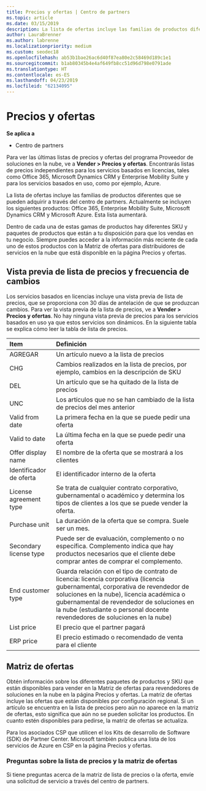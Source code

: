 ```yaml
---
title: Precios y ofertas | Centro de partners
ms.topic: article
ms.date: 03/15/2019
description: La lista de ofertas incluye las familias de productos diferentes que se pueden adquirir a través del centro de partners y sus precios.
author: LauraBrenner
ms.author: labrenne
ms.localizationpriority: medium
ms.custom: seodec18
ms.openlocfilehash: ab53b1bae26ac6d40f87ea80e2c58469d189c1e1
ms.sourcegitcommit: b1ab80345b4e4af649fb8cc51d96d798e0791ade
ms.translationtype: HT
ms.contentlocale: es-ES
ms.lasthandoff: 04/23/2019
ms.locfileid: "62134095"
---
```

# <a name="pricing-and-offers"></a>Precios y ofertas

**Se aplica a**

-  Centro de partners

Para ver las últimas listas de precios y ofertas del programa Proveedor de soluciones en la nube, ve a **Vender > Precios y ofertas**. Encontrarás listas de precios independientes para los servicios basados en licencias, tales como Office 365, Microsoft Dynamics CRM y Enterprise Mobility Suite y para los servicios basados en uso, como por ejemplo, Azure. 

La lista de ofertas incluye las familias de productos diferentes que se pueden adquirir a través del centro de partners. Actualmente se incluyen los siguientes productos: Office 365, Enterprise Mobility Suite, Microsoft Dynamics CRM y Microsoft Azure. Esta lista aumentará.

Dentro de cada una de estas gamas de productos hay diferentes SKU y paquetes de productos que están a tu disposición para que los vendas en tu negocio. Siempre puedes acceder a la información más reciente de cada uno de estos productos con la Matriz de ofertas para distribuidores de servicios en la nube que está disponible en la página Precios y ofertas.

## <a name="pricelist-preview-and-change-frequency"></a>Vista previa de lista de precios y frecuencia de cambios 

Los servicios basados en licencias incluye una vista previa de lista de precios, que se proporciona con 30 días de antelación de que se produzcan cambios. Para ver la vista previa de la lista de precios, ve a **Vender > Precios y ofertas**. No hay ninguna vista previa de precios para los servicios basados en uso ya que estos servicios son dinámicos. En la siguiente tabla se explica cómo leer la tabla de lista de precios.

|**Item**        |**Definición**      |
|:-----------   |:-----------   |
|AGREGAR   |Un artículo nuevo a la lista de precios|
|CHG   |Cambios realizados en la lista de precios, por ejemplo, cambios en la descripción de SKU|
|DEL   |Un artículo que se ha quitado de la lista de precios|
|UNC   |Los artículos que no se han cambiado de la lista de precios del mes anterior   |
|Valid from date   |La primera fecha en la que se puede pedir una oferta    |
|Valid to date   |La última fecha en la que se puede pedir una oferta   |
|Offer display name   |El nombre de la oferta que se mostrará a los clientes   |
|Identificador de oferta   |El identificador interno de la oferta   |
|License agreement type   |Se trata de cualquier contrato corporativo, gubernamental o académico y determina los tipos de clientes a los que se puede vender la oferta.|
|Purchase unit   |La duración de la oferta que se compra. Suele ser un mes.   |
|Secondary license type   |Puede ser de evaluación, complemento o no específica. Complemento indica que hay productos necesarios que el cliente debe comprar antes de comprar el complemento.|
|End customer type   |Guarda relación con el tipo de contrato de licencia: licencia corporativa (licencia gubernamental, corporativa de revendedor de soluciones en la nube), licencia académica o gubernamental de revendedor de soluciones en la nube (estudiante o personal docente revendedores de soluciones en la nube)   |
|List price   |El precio que el partner pagará   |
|ERP price   |El precio estimado o recomendado de venta para el cliente   |

## <a name="offers-matrix"></a>Matriz de ofertas

Obtén información sobre los diferentes paquetes de productos y SKU que están disponibles para vender en la Matriz de ofertas para revendedores de soluciones en la nube en la página Precios y ofertas. La matriz de ofertas incluye las ofertas que están disponibles por configuración regional. Si un artículo se encuentra en la lista de precios pero aún no aparece en la matriz de ofertas, esto significa que aún no se pueden solicitar los productos. En cuanto estén disponibles para pedirse, la matriz de ofertas se actualiza.

Para los asociados CSP que utilicen el los Kits de desarrollo de Software (SDK) de Partner Center. Microsoft también publica una lista de los servicios de Azure en CSP en la página Precios y ofertas.

### <a name="offers-matrix-and-pricelist-questions"></a>Preguntas sobre la lista de precios y la matriz de ofertas

Si tiene preguntas acerca de la matriz de lista de precios o la oferta, envíe una solicitud de servicio a través del centro de partners.
